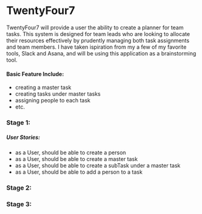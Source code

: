 # TwentyFour7 

TwentyFour7 will provide a user the ability to create a planner for team tasks. This system is designed for team leads who are looking to allocate their resources effectively by prudently managing both task assignments and team members. 
I have taken ispiration from my a few of my favorite tools, Slack and Asana, and will be using this application as a brainstorming tool.

#### Basic Feature Include:
- creating a master task
- creating tasks under master tasks
- assigning people to each task
- etc.

### Stage 1:
##### User Stories:
- as a User, should be able to create a person
- as a User, should be able to create a master task
- as a User, should be able to create a subTask under a master task
- as a User, should be able to add a person to a task


### Stage 2:


### Stage 3:
